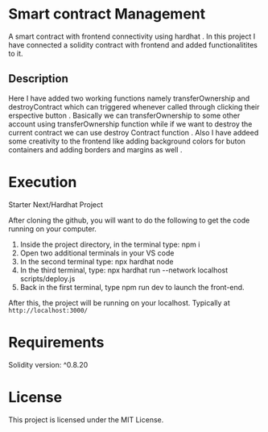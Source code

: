 # Smart contract Management

A smart contract with frontend connectivity using hardhat . In this project I have connected a solidity contract with frontend and added functionalitites to it.

## Description

Here I have added two working functions namely transferOwnership and destroyContract which can triggered whenever called through clicking their erspective button .
Basically we can transferOwnership to some other account using transferOwnership function while if we want to destroy the current contract we can use destroy Contract function .
Also I have addeed some creativity to the frontend like adding background colors for buton containers and adding borders and margins as well . 


# Execution 

Starter Next/Hardhat Project

After cloning the github, you will want to do the following to get the code running on your computer.

1. Inside the project directory, in the terminal type: npm i
2. Open two additional terminals in your VS code
3. In the second terminal type: npx hardhat node
4. In the third terminal, type: npx hardhat run --network localhost scripts/deploy.js
5. Back in the first terminal, type npm run dev to launch the front-end.

After this, the project will be running on your localhost. 
Typically at ``` http://localhost:3000/```

# Requirements
 Solidity version: ^0.8.20

# License
 This project is licensed under the MIT License.
